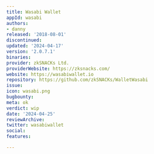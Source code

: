 ```yaml
---
title: Wasabi Wallet
appId: wasabi
authors:
- danny
released: '2018-08-01'
discontinued: 
updated: '2024-04-17'
version: '2.0.7.1'
binaries: 
provider: zkSNACKs Ltd.
providerWebsite: https://zksnacks.com/
website: https://wasabiwallet.io
repository: https://github.com/zkSNACKs/WalletWasabi
issue: 
icon: wasabi.png
bugbounty: 
meta: ok
verdict: wip
date: '2024-04-25'
reviewArchive: 
twitter: wasabiwallet
social: 
features: 

---
```


